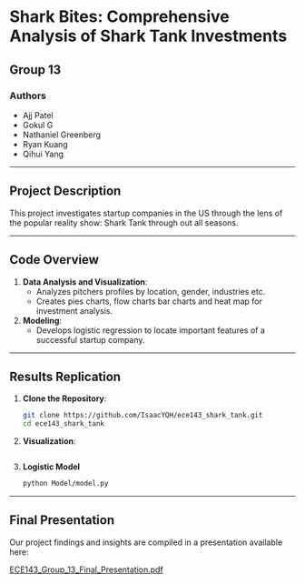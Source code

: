 # **Shark Bites: Comprehensive Analysis of Shark Tank Investments**
## **Group 13**
### **Authors**
- Ajj Patel
- Gokul G
- Nathaniel Greenberg
- Ryan Kuang
- Qihui Yang

---

## **Project Description**
This project investigates startup companies in the US through the lens of the popular reality show: Shark Tank through out all seasons.

---

## **Code Overview**
1. **Data Analysis and Visualization**:
   - Analyzes pitchers profiles by location, gender, industries etc.
   - Creates pies charts, flow charts bar charts and heat map for investment analysis.
2. **Modeling**:
   - Develops logistic regression to locate important features of a successful startup company.
---

## **Results Replication**
1. **Clone the Repository**:
   ```bash
   git clone https://github.com/IsaacYQH/ece143_shark_tank.git
   cd ece143_shark_tank
   ```
2. **Visualization**:
   ```bash

   ```
3. **Logistic Model**
   ```bash
   python Model/model.py
   ```
---
## **Final Presentation**
Our project findings and insights are compiled in a presentation available here:

[ECE143_Group_13_Final_Presentation.pdf]([https://docs.google.com/presentation/d/1qYn_WN-LpJIszPvLomJdqw3qk8KqCV9Ftj36vBX77S0/edit#slide=id.g31bf258b86b_1_41](https://docs.google.com/presentation/d/1PQDi8DjCNR1NgA-RA1-hRaGnez7DkwL1d8c7X96bzJg/edit?usp=sharing))
